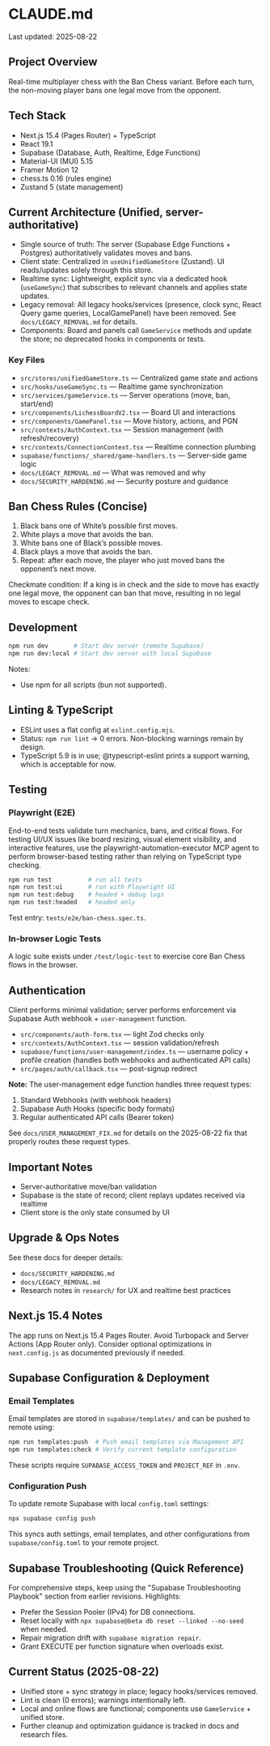 # CLAUDE.md

Last updated: 2025-08-22

## Project Overview
Real-time multiplayer chess with the Ban Chess variant. Before each turn, the non-moving player bans one legal move from the opponent.

## Tech Stack
- Next.js 15.4 (Pages Router) + TypeScript
- React 19.1
- Supabase (Database, Auth, Realtime, Edge Functions)
- Material-UI (MUI) 5.15
- Framer Motion 12
- chess.ts 0.16 (rules engine)
- Zustand 5 (state management)

## Current Architecture (Unified, server-authoritative)
- Single source of truth: The server (Supabase Edge Functions + Postgres) authoritatively validates moves and bans.
- Client state: Centralized in `useUnifiedGameStore` (Zustand). UI reads/updates solely through this store.
- Realtime sync: Lightweight, explicit sync via a dedicated hook (`useGameSync`) that subscribes to relevant channels and applies state updates.
- Legacy removal: All legacy hooks/services (presence, clock sync, React Query game queries, LocalGamePanel) have been removed. See `docs/LEGACY_REMOVAL.md` for details.
- Components: Board and panels call `GameService` methods and update the store; no deprecated hooks in components or tests.

### Key Files
- `src/stores/unifiedGameStore.ts` — Centralized game state and actions
- `src/hooks/useGameSync.ts` — Realtime game synchronization
- `src/services/gameService.ts` — Server operations (move, ban, start/end)
- `src/components/LichessBoardV2.tsx` — Board UI and interactions
- `src/components/GamePanel.tsx` — Move history, actions, and PGN
- `src/contexts/AuthContext.tsx` — Session management (with refresh/recovery)
- `src/contexts/ConnectionContext.tsx` — Realtime connection plumbing
- `supabase/functions/_shared/game-handlers.ts` — Server-side game logic
- `docs/LEGACY_REMOVAL.md` — What was removed and why
- `docs/SECURITY_HARDENING.md` — Security posture and guidance

## Ban Chess Rules (Concise)
1. Black bans one of White’s possible first moves.
2. White plays a move that avoids the ban.
3. White bans one of Black’s possible moves.
4. Black plays a move that avoids the ban.
5. Repeat: after each move, the player who just moved bans the opponent’s next move.

Checkmate condition: If a king is in check and the side to move has exactly one legal move, the opponent can ban that move, resulting in no legal moves to escape check.

## Development
```bash path=null start=null
npm run dev       # Start dev server (remote Supabase)
npm run dev:local # Start dev server with local Supabase
```
Notes:
- Use npm for all scripts (bun not supported).

## Linting & TypeScript
- ESLint uses a flat config at `eslint.config.mjs`.
- Status: `npm run lint` → 0 errors. Non-blocking warnings remain by design.
- TypeScript 5.9 is in use; @typescript-eslint prints a support warning, which is acceptable for now.

## Testing
### Playwright (E2E)
End-to-end tests validate turn mechanics, bans, and critical flows. For testing UI/UX issues like board resizing, visual element visibility, and interactive features, use the playwright-automation-executor MCP agent to perform browser-based testing rather than relying on TypeScript type checking.
```bash path=null start=null
npm run test          # run all tests
npm run test:ui       # run with Playwright UI
npm run test:debug    # headed + debug logs
npm run test:headed   # headed only
```
Test entry: `tests/e2e/ban-chess.spec.ts`.

### In-browser Logic Tests
A logic suite exists under `/test/logic-test` to exercise core Ban Chess flows in the browser.

## Authentication
Client performs minimal validation; server performs enforcement via Supabase Auth webhook + `user-management` function.
- `src/components/auth-form.tsx` — light Zod checks only
- `src/contexts/AuthContext.tsx` — session validation/refresh
- `supabase/functions/user-management/index.ts` — username policy + profile creation (handles both webhooks and authenticated API calls)
- `src/pages/auth/callback.tsx` — post-signup redirect

**Note:** The user-management edge function handles three request types:
1. Standard Webhooks (with webhook headers)
2. Supabase Auth Hooks (specific body formats)
3. Regular authenticated API calls (Bearer token)

See `docs/USER_MANAGEMENT_FIX.md` for details on the 2025-08-22 fix that properly routes these request types.

## Important Notes
- Server-authoritative move/ban validation
- Supabase is the state of record; client replays updates received via realtime
- Client store is the only state consumed by UI

## Upgrade & Ops Notes
See these docs for deeper details:
- `docs/SECURITY_HARDENING.md`
- `docs/LEGACY_REMOVAL.md`
- Research notes in `research/` for UX and realtime best practices

## Next.js 15.4 Notes
The app runs on Next.js 15.4 Pages Router. Avoid Turbopack and Server Actions (App Router only). Consider optional optimizations in `next.config.js` as documented previously if needed.

## Supabase Configuration & Deployment

### Email Templates
Email templates are stored in `supabase/templates/` and can be pushed to remote using:
```bash
npm run templates:push  # Push email templates via Management API
npm run templates:check # Verify current template configuration
```
These scripts require `SUPABASE_ACCESS_TOKEN` and `PROJECT_REF` in `.env`.

### Configuration Push
To update remote Supabase with local `config.toml` settings:
```bash
npx supabase config push
```
This syncs auth settings, email templates, and other configurations from `supabase/config.toml` to your remote project.

## Supabase Troubleshooting (Quick Reference)
For comprehensive steps, keep using the "Supabase Troubleshooting Playbook" section from earlier revisions. Highlights:
- Prefer the Session Pooler (IPv4) for DB connections.
- Reset locally with `npx supabase@beta db reset --linked --no-seed` when needed.
- Repair migration drift with `supabase migration repair`.
- Grant EXECUTE per function signature when overloads exist.

## Current Status (2025-08-22)
- Unified store + sync strategy in place; legacy hooks/services removed.
- Lint is clean (0 errors); warnings intentionally left.
- Local and online flows are functional; components use `GameService` + unified store.
- Further cleanup and optimization guidance is tracked in docs and research files.
